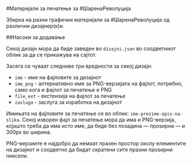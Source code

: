 #Материјали за печатење за #ШаренаРеволуција

Збирка на разни графички материјали за #ШаренаРеволуција од различни дизајнер(к)и.

##Насоки за додавање

Секој дизајн мора да биде заведен во `dizajni.json` во соодветниот облик за да се прикажува на сајтот.

Засега се чуваат следниве три вредности за секој дизајн:

* `ime` - име на фајловите за дизајнот
* `ime_png` - алтернативно име за PNG-верзијата на фајлот, потребно, само кога и фајлот за печатење е PNG
* `file_ext` - екстензија на фајлот за печатење
* `zasluga` - заслуга за изработка на дизајнот

Имињата на фајловите за печатење се во облик: `ime-prezime-opis-na-slika`. Секој изворен фајл за печатење мора да има и PNG-верзија, којашто треба да има исто име, да биде без позадина &mdash; проѕирна &mdash; и 300px во ширина.

PNG-верзиите е најдобро да немаат празен простор околу елементите на дизајнот и соодветно да бидат скратени сите празни проѕирни пиксели.